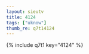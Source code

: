```yaml
--- 
layout: sieutv
title: 4124
tags: ["uknow"]
thumb_re: q7t14124
---
```

{% include q7t1 key="4124" %} 
